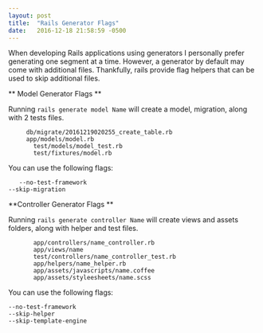 ```yaml
---
layout: post
title:  "Rails Generator Flags"
date:   2016-12-18 21:58:59 -0500
---
```



When developing Rails applications using generators I personally prefer generating one segment at a time. However, a generator by default may come with additional files.
Thankfully, rails provide flag helpers that can be used to skip additional files. 

** Model Generator Flags
**

Running `rails generate model Name` will create a model,  migration, along with 2 tests files.

	  	 db/migrate/20161219020255_create_table.rb
	  	 app/models/model.rb
		   test/models/model_test.rb
		   test/fixtures/model.rb
									 
You can use the following flags:

`	--no-test-framework`         
	`--skip-migration`
	
**Controller Generator Flags
**

Running `rails generate controller Name` will create views and assets folders, along with helper and test files.

           app/controllers/name_controller.rb
           app/views/name
           test/controllers/name_controller_test.rb
           app/helpers/name_helper.rb
           app/assets/javascripts/name.coffee
           app/assets/styleesheets/name.scss

You can use the following flags:

    --no-test-framework
    --skip-helper
    --skip-template-engine

 

	



